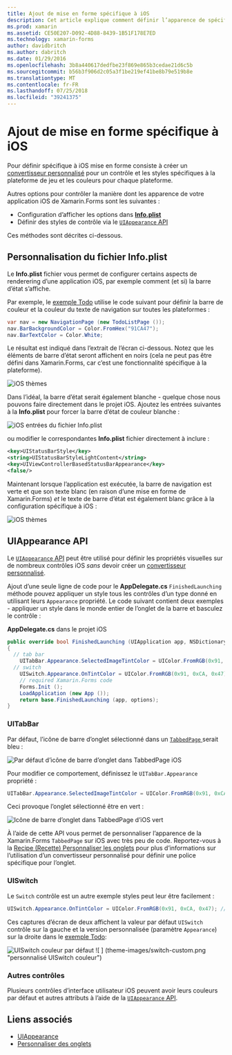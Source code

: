 ```yaml
---
title: Ajout de mise en forme spécifique à iOS
description: Cet article explique comment définir l’apparence de spécifique à iOS sans utiliser un convertisseur personnalisé Xamarin.Forms.
ms.prod: xamarin
ms.assetid: CE50E207-D092-4D88-8439-1B51F178E7ED
ms.technology: xamarin-forms
author: davidbritch
ms.author: dabritch
ms.date: 01/29/2016
ms.openlocfilehash: 3b8a440617dedfbe23f869e865b3cedae21d6c5b
ms.sourcegitcommit: b56b3f906d2c05a3f1be219ef41be8b79e519b8e
ms.translationtype: MT
ms.contentlocale: fr-FR
ms.lasthandoff: 07/25/2018
ms.locfileid: "39241375"
---
```

# <a name="adding-ios-specific-formatting"></a>Ajout de mise en forme spécifique à iOS

Pour définir spécifique à iOS mise en forme consiste à créer un [convertisseur personnalisé](~/xamarin-forms/app-fundamentals/custom-renderer/index.md) pour un contrôle et les styles spécifiques à la plateforme de jeu et les couleurs pour chaque plateforme.

Autres options pour contrôler la manière dont les apparence de votre application iOS de Xamarin.Forms sont les suivantes :

* Configuration d’afficher les options dans [ **Info.plist**](#info-plist)
* Définir des styles de contrôle via le [ `UIAppearance` API](#uiappearance)

Ces méthodes sont décrites ci-dessous.

<a name="info-plist"/>

## <a name="customizing-infoplist"></a>Personnalisation du fichier Info.plist

Le **Info.plist** fichier vous permet de configurer certains aspects de renderering d’une application iOS, par exemple comment (et si) la barre d’état s’affiche.

Par exemple, le [exemple Todo](https://developer.xamarin.com/samples/xamarin-forms/Todo/) utilise le code suivant pour définir la barre de couleur et la couleur du texte de navigation sur toutes les plateformes :

```csharp
var nav = new NavigationPage (new TodoListPage ());
nav.BarBackgroundColor = Color.FromHex("91CA47");
nav.BarTextColor = Color.White;
```

Le résultat est indiqué dans l’extrait de l’écran ci-dessous. Notez que les éléments de barre d’état seront affichent en noirs (cela ne peut pas être défini dans Xamarin.Forms, car c’est une fonctionnalité spécifique à la plateforme).

![](theme-images/status-default-sml.png "iOS thèmes")

Dans l’idéal, la barre d’état serait également blanche - quelque chose nous pouvons faire directement dans le projet iOS. Ajoutez les entrées suivantes à la **Info.plist** pour forcer la barre d’état de couleur blanche :

![](theme-images/info-plist.png "iOS entrées du fichier Info.plist")

ou modifier le correspondantes **Info.plist** fichier directement à inclure :

```xml
<key>UIStatusBarStyle</key>
<string>UIStatusBarStyleLightContent</string>
<key>UIViewControllerBasedStatusBarAppearance</key>
<false/>
```

Maintenant lorsque l’application est exécutée, la barre de navigation est verte et que son texte blanc (en raison d’une mise en forme de Xamarin.Forms) *et* le texte de barre d’état est également blanc grâce à la configuration spécifique à iOS :

![](theme-images/status-white-sml.png "iOS thèmes")

<a name="uiappearance"/>

## <a name="uiappearance-api"></a>UIAppearance API

Le [ `UIAppearance` API](~/ios/user-interface/ios-ui/introduction-to-the-appearance-api.md) peut être utilisé pour définir les propriétés visuelles sur de nombreux contrôles iOS *sans* devoir créer un [convertisseur personnalisé](~/xamarin-forms/app-fundamentals/custom-renderer/index.md).

Ajout d’une seule ligne de code pour le **AppDelegate.cs** `FinishedLaunching` méthode pouvez appliquer un style tous les contrôles d’un type donné en utilisant leurs `Appearance` propriété. Le code suivant contient deux exemples - appliquer un style dans le monde entier de l’onglet de la barre et basculez le contrôle :

**AppDelegate.cs** dans le projet iOS

```csharp
public override bool FinishedLaunching (UIApplication app, NSDictionary options)
{
  // tab bar
    UITabBar.Appearance.SelectedImageTintColor = UIColor.FromRGB(0x91, 0xCA, 0x47); // green
  // switch
    UISwitch.Appearance.OnTintColor = UIColor.FromRGB(0x91, 0xCA, 0x47); // green
    // required Xamarin.Forms code
    Forms.Init ();
    LoadApplication (new App ());
    return base.FinishedLaunching (app, options);
}
```

### <a name="uitabbar"></a>UITabBar

Par défaut, l’icône de barre d’onglet sélectionné dans un [ `TabbedPage` ](~/xamarin-forms/app-fundamentals/navigation/tabbed-page.md) serait bleu :

![](theme-images/tabbar-default.png "Par défaut d’icône de barre d’onglet dans TabbedPage iOS")

Pour modifier ce comportement, définissez le `UITabBar.Appearance` propriété :

```csharp
UITabBar.Appearance.SelectedImageTintColor = UIColor.FromRGB(0x91, 0xCA, 0x47); // green
```

Ceci provoque l’onglet sélectionné être en vert :

![](theme-images/tabbar-custom.png "Icône de barre d’onglet dans TabbedPage d’iOS vert")

À l’aide de cette API vous permet de personnaliser l’apparence de la Xamarin.Forms `TabbedPage` sur iOS avec très peu de code. Reportez-vous à la [Recipe (Recette) Personnaliser les onglets](https://github.com/xamarin/recipes/tree/master/Recipes/xamarin-forms/iOS/customize-tabs) pour plus d’informations sur l’utilisation d’un convertisseur personnalisé pour définir une police spécifique pour l’onglet.

### <a name="uiswitch"></a>UISwitch

Le `Switch` contrôle est un autre exemple styles peut leur être facilement :

```csharp
UISwitch.Appearance.OnTintColor = UIColor.FromRGB(0x91, 0xCA, 0x47); // green
```

Ces captures d’écran de deux affichent la valeur par défaut `UISwitch` contrôle sur la gauche et la version personnalisée (paramètre `Appearance`) sur la droite dans le [exemple Todo](https://developer.xamarin.com/samples/xamarin-forms/Todo/):

![](theme-images/switch-default.png "UISwitch couleur par défaut") ![ ] (theme-images/switch-custom.png "personnalisé UISwitch couleur")

### <a name="other-controls"></a>Autres contrôles

Plusieurs contrôles d’interface utilisateur iOS peuvent avoir leurs couleurs par défaut et autres attributs à l’aide de la [ `UIAppearance` API](~/ios/user-interface/ios-ui/introduction-to-the-appearance-api.md).



## <a name="related-links"></a>Liens associés

- [UIAppearance](~/ios/user-interface/ios-ui/introduction-to-the-appearance-api.md)
- [Personnaliser des onglets](https://github.com/xamarin/recipes/tree/master/Recipes/xamarin-forms/iOS/customize-tabs)
